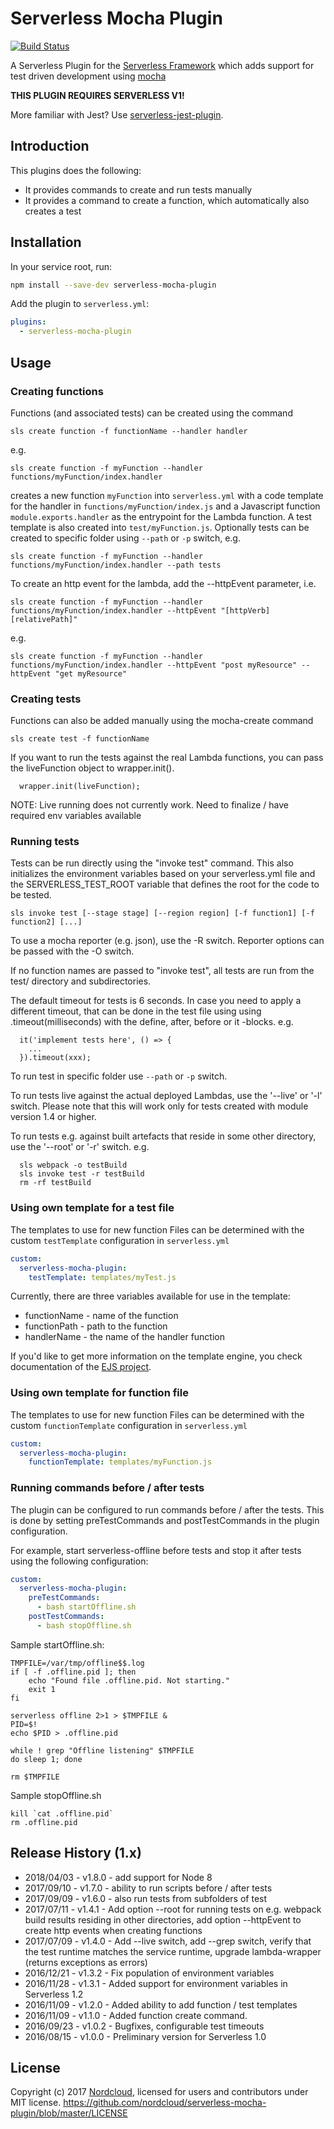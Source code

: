 # Serverless Mocha Plugin

[![Build Status](https://travis-ci.org/nordcloud/serverless-mocha-plugin.svg?branch=master)](https://travis-ci.org/nordcloud/serverless-mocha-plugin)

A Serverless Plugin for the [Serverless Framework](http://www.serverless.com) which
adds support for test driven development using [mocha](https://mochajs.org/)

**THIS PLUGIN REQUIRES SERVERLESS V1!**

More familiar with Jest? Use [serverless-jest-plugin](https://github.com/sc5/serverless-jest-plugin).

## Introduction

This plugins does the following:

* It provides commands to create and run tests manually
* It provides a command to create a function, which automatically also creates a test

## Installation

In your service root, run:

```bash
npm install --save-dev serverless-mocha-plugin
```

Add the plugin to `serverless.yml`:

```yml
plugins:
  - serverless-mocha-plugin
```

## Usage

### Creating functions

Functions (and associated tests) can be created using the command

```
sls create function -f functionName --handler handler
```
 
e.g.

```
sls create function -f myFunction --handler functions/myFunction/index.handler
```

creates a new function `myFunction` into `serverless.yml` with a code template for
the handler in `functions/myFunction/index.js` and a Javascript function `module.exports.handler` as the entrypoint for the Lambda function. A test template is also created into `test/myFunction.js`. Optionally tests can be created to specific folder using `--path` or `-p` switch, e.g. 

```
sls create function -f myFunction --handler functions/myFunction/index.handler --path tests
```

To create an http event for the lambda, add the --httpEvent parameter, i.e.

```
sls create function -f myFunction --handler functions/myFunction/index.handler --httpEvent "[httpVerb] [relativePath]"
```

e.g.

```
sls create function -f myFunction --handler functions/myFunction/index.handler --httpEvent "post myResource" --httpEvent "get myResource"
```

### Creating tests

Functions can also be added manually using the mocha-create command

```
sls create test -f functionName
```

If you want to run the tests against the real Lambda functions, you can pass the liveFunction object to wrapper.init().

```
  wrapper.init(liveFunction);
```

NOTE: Live running does not currently work. Need to finalize / have required env variables available

### Running tests

Tests can be run directly using the "invoke test" command. This also initializes the environment variables based on your serverless.yml file and the SERVERLESS_TEST_ROOT variable that defines the root for the code to be tested.

```
sls invoke test [--stage stage] [--region region] [-f function1] [-f function2] [...]
```

To use a mocha reporter (e.g. json), use the -R switch. Reporter options can be passed with the -O switch.

If no function names are passed to "invoke test", all tests are run from the test/ directory and subdirectories.

The default timeout for tests is 6 seconds. In case you need to apply a different timeout, that can be done in the test file 
using using .timeout(milliseconds) with the define, after, before or it -blocks. e.g.
```
  it('implement tests here', () => {
    ...
  }).timeout(xxx);
```

To run test in specific folder use `--path` or `-p` switch.

To run tests live against the actual deployed Lambdas, use the '--live' or '-l' switch. Please note that this will work only for tests created with module version 1.4 or higher.

To run tests e.g. against built artefacts that reside in some other directory, use the '--root' or '-r' switch. e.g.
```
  sls webpack -o testBuild
  sls invoke test -r testBuild
  rm -rf testBuild
```


### Using own template for a test file

The templates to use for new function Files can be determined with the custom `testTemplate` configuration in `serverless.yml`

```yaml
custom:
  serverless-mocha-plugin:
    testTemplate: templates/myTest.js
```

Currently, there are three variables available for use in the template:

- functionName - name of the function
- functionPath - path to the function
- handlerName - the name of the handler function

If you'd like to get more information on the template engine, you check documentation of the [EJS project](http://ejs.co/).

### Using own template for function file

The templates to use for new function Files can be determined with the custom `functionTemplate` configuration in `serverless.yml`

```yaml
custom:
  serverless-mocha-plugin:
    functionTemplate: templates/myFunction.js
```

### Running commands before / after tests

The plugin can be configured to run commands before / after the tests. This is done by setting preTestCommands and postTestCommands in the plugin configuration.

For example, start serverless-offline before tests and stop it after tests using the following configuration:

```yaml
custom:
  serverless-mocha-plugin:
    preTestCommands: 
      - bash startOffline.sh
    postTestCommands:
      - bash stopOffline.sh
```

Sample startOffline.sh:
```
TMPFILE=/var/tmp/offline$$.log
if [ -f .offline.pid ]; then
    echo "Found file .offline.pid. Not starting."
    exit 1
fi

serverless offline 2>1 > $TMPFILE &
PID=$!
echo $PID > .offline.pid

while ! grep "Offline listening" $TMPFILE
do sleep 1; done

rm $TMPFILE
```

Sample stopOffline.sh
```
kill `cat .offline.pid`
rm .offline.pid
```
## Release History (1.x)

* 2018/04/03 - v1.8.0 - add support for Node 8
* 2017/09/10 - v1.7.0 - ability to run scripts before / after tests
* 2017/09/09 - v1.6.0 - also run tests from subfolders of test
* 2017/07/11 - v1.4.1 - Add option --root for running tests on e.g. webpack build results residing in other directories,
                        add option --httpEvent to create http events when creating functions
* 2017/07/09 - v1.4.0 - Add --live switch, 
                        add --grep switch, 
                        verify that the test runtime matches the service runtime,
                        upgrade lambda-wrapper (returns exceptions as errors)
* 2016/12/21 - v1.3.2 - Fix population of environment variables
* 2016/11/28 - v1.3.1 - Added support for environment variables in Serverless 1.2
* 2016/11/09 - v1.2.0 - Added ability to add function / test templates
* 2016/11/09 - v1.1.0 - Added function create command.
* 2016/09/23 - v1.0.2 - Bugfixes, configurable test timeouts
* 2016/08/15 - v1.0.0 - Preliminary version for Serverless 1.0

## License

Copyright (c) 2017 [Nordcloud](https://nordcloud.com/), licensed for users and contributors under MIT license.
https://github.com/nordcloud/serverless-mocha-plugin/blob/master/LICENSE
